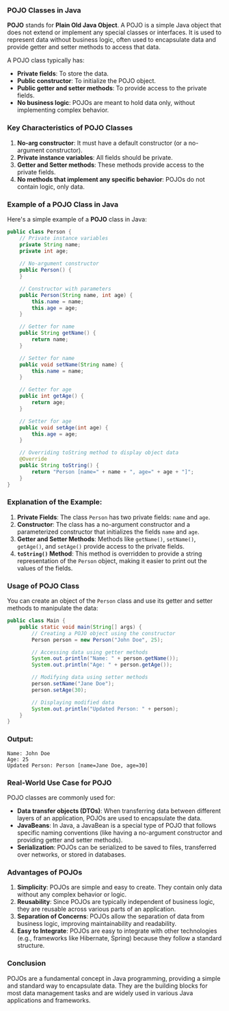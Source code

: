 ### **POJO Classes in Java**

**POJO** stands for **Plain Old Java Object**. A POJO is a simple Java object that does not extend or implement any special classes or interfaces. It is used to represent data without business logic, often used to encapsulate data and provide getter and setter methods to access that data.

A POJO class typically has:
- **Private fields**: To store the data.
- **Public constructor**: To initialize the POJO object.
- **Public getter and setter methods**: To provide access to the private fields.
- **No business logic**: POJOs are meant to hold data only, without implementing complex behavior.

### **Key Characteristics of POJO Classes**
1. **No-arg constructor**: It must have a default constructor (or a no-argument constructor).
2. **Private instance variables**: All fields should be private.
3. **Getter and Setter methods**: These methods provide access to the private fields.
4. **No methods that implement any specific behavior**: POJOs do not contain logic, only data.

### **Example of a POJO Class in Java**

Here's a simple example of a **POJO** class in Java:

```java
public class Person {
    // Private instance variables
    private String name;
    private int age;
    
    // No-argument constructor
    public Person() {
    }

    // Constructor with parameters
    public Person(String name, int age) {
        this.name = name;
        this.age = age;
    }

    // Getter for name
    public String getName() {
        return name;
    }

    // Setter for name
    public void setName(String name) {
        this.name = name;
    }

    // Getter for age
    public int getAge() {
        return age;
    }

    // Setter for age
    public void setAge(int age) {
        this.age = age;
    }

    // Overriding toString method to display object data
    @Override
    public String toString() {
        return "Person [name=" + name + ", age=" + age + "]";
    }
}
```

### **Explanation of the Example:**

1. **Private Fields**: The class `Person` has two private fields: `name` and `age`.
2. **Constructor**: The class has a no-argument constructor and a parameterized constructor that initializes the fields `name` and `age`.
3. **Getter and Setter Methods**: Methods like `getName()`, `setName()`, `getAge()`, and `setAge()` provide access to the private fields.
4. **`toString()` Method**: This method is overridden to provide a string representation of the `Person` object, making it easier to print out the values of the fields.

### **Usage of POJO Class**

You can create an object of the `Person` class and use its getter and setter methods to manipulate the data:

```java
public class Main {
    public static void main(String[] args) {
        // Creating a POJO object using the constructor
        Person person = new Person("John Doe", 25);

        // Accessing data using getter methods
        System.out.println("Name: " + person.getName());
        System.out.println("Age: " + person.getAge());

        // Modifying data using setter methods
        person.setName("Jane Doe");
        person.setAge(30);

        // Displaying modified data
        System.out.println("Updated Person: " + person);
    }
}
```

### **Output:**
```
Name: John Doe
Age: 25
Updated Person: Person [name=Jane Doe, age=30]
```

### **Real-World Use Case for POJO**
POJO classes are commonly used for:
- **Data transfer objects (DTOs)**: When transferring data between different layers of an application, POJOs are used to encapsulate the data.
- **JavaBeans**: In Java, a JavaBean is a special type of POJO that follows specific naming conventions (like having a no-argument constructor and providing getter and setter methods).
- **Serialization**: POJOs can be serialized to be saved to files, transferred over networks, or stored in databases.

### **Advantages of POJOs**
1. **Simplicity**: POJOs are simple and easy to create. They contain only data without any complex behavior or logic.
2. **Reusability**: Since POJOs are typically independent of business logic, they are reusable across various parts of an application.
3. **Separation of Concerns**: POJOs allow the separation of data from business logic, improving maintainability and readability.
4. **Easy to Integrate**: POJOs are easy to integrate with other technologies (e.g., frameworks like Hibernate, Spring) because they follow a standard structure.

### **Conclusion**
POJOs are a fundamental concept in Java programming, providing a simple and standard way to encapsulate data. They are the building blocks for most data management tasks and are widely used in various Java applications and frameworks.
